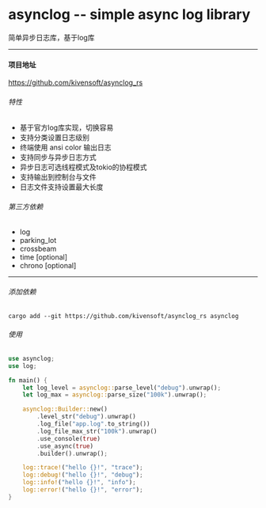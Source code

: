# asynclog -- simple async log library
简单异步日志库，基于log库

---
#### 项目地址
<https://github.com/kivensoft/asynclog_rs>

###### 特性
* 基于官方log库实现，切换容易
* 支持分类设置日志级别
* 终端使用 ansi color 输出日志
* 支持同步与异步日志方式
* 异步日志可选线程模式及tokio的协程模式
* 支持输出到控制台与文件
* 日志文件支持设置最大长度


###### 第三方依赖
* log
* parking_lot
* crossbeam
* time [optional]
* chrono [optional]

---
###### 添加依赖
`cargo add --git https://github.com/kivensoft/asynclog_rs asynclog`
###### 使用
```rust
use asynclog;
use log;

fn main() {
	let log_level = asynclog::parse_level("debug").unwrap();
	let log_max = asynclog::parse_size("100k").unwrap();

	asynclog::Builder::new()
		.level_str("debug").unwrap()
		.log_file("app.log".to_string())
		.log_file_max_str("100k").unwrap()
		.use_console(true)
		.use_async(true)
		.builder().unwrap();

	log::trace!("hello {}!", "trace");
	log::debug!("hello {}!", "debug");
	log::info!("hello {}!", "info");
	log::error!("hello {}!", "error");
}
```

